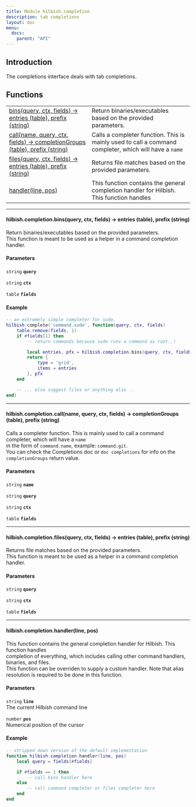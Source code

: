 ```yaml
---
title: Module hilbish.completion
description: tab completions
layout: doc
menu:
  docs:
    parent: "API"
---
```


## Introduction
The completions interface deals with tab completions.

## Functions
|||
|----|----|
|<a href="#completion.bins">bins(query, ctx, fields) -> entries (table), prefix (string)</a>|Return binaries/executables based on the provided parameters.|
|<a href="#completion.call">call(name, query, ctx, fields) -> completionGroups (table), prefix (string)</a>|Calls a completer function. This is mainly used to call a command completer, which will have a `name`|
|<a href="#completion.files">files(query, ctx, fields) -> entries (table), prefix (string)</a>|Returns file matches based on the provided parameters.|
|<a href="#completion.handler">handler(line, pos)</a>|This function contains the general completion handler for Hilbish. This function handles|

<hr><div id='completion.bins'>
<h4 class='heading'>
hilbish.completion.bins(query, ctx, fields) -> entries (table), prefix (string)
<a href="#completion.bins" class='heading-link'>
	<i class="fas fa-paperclip"></i>
</a>
</h4>

Return binaries/executables based on the provided parameters.  
This function is meant to be used as a helper in a command completion handler.  
  
  
#### Parameters
`string` **`query`**  


`string` **`ctx`**  


`table` **`fields`**  


#### Example
```lua
-- an extremely simple completer for sudo.
hilbish.complete('command.sudo', function(query, ctx, fields)
	table.remove(fields, 1)
	if #fields[1] then
		-- return commands because sudo runs a command as root..!

		local entries, pfx = hilbish.completion.bins(query, ctx, fields)
		return {
			type = 'grid',
			items = entries
		}, pfx
	end

	-- ... else suggest files or anything else ..
end)
```
</div>

<hr><div id='completion.call'>
<h4 class='heading'>
hilbish.completion.call(name, query, ctx, fields) -> completionGroups (table), prefix (string)
<a href="#completion.call" class='heading-link'>
	<i class="fas fa-paperclip"></i>
</a>
</h4>

Calls a completer function. This is mainly used to call a command completer, which will have a `name`  
in the form of `command.name`, example: `command.git`.  
You can check the Completions doc or `doc completions` for info on the `completionGroups` return value.  
#### Parameters
`string` **`name`**  


`string` **`query`**  


`string` **`ctx`**  


`table` **`fields`**  


</div>

<hr><div id='completion.files'>
<h4 class='heading'>
hilbish.completion.files(query, ctx, fields) -> entries (table), prefix (string)
<a href="#completion.files" class='heading-link'>
	<i class="fas fa-paperclip"></i>
</a>
</h4>

Returns file matches based on the provided parameters.  
This function is meant to be used as a helper in a command completion handler.  
#### Parameters
`string` **`query`**  


`string` **`ctx`**  


`table` **`fields`**  


</div>

<hr><div id='completion.handler'>
<h4 class='heading'>
hilbish.completion.handler(line, pos)
<a href="#completion.handler" class='heading-link'>
	<i class="fas fa-paperclip"></i>
</a>
</h4>

This function contains the general completion handler for Hilbish. This function handles  
completion of everything, which includes calling other command handlers, binaries, and files.  
This function can be overriden to supply a custom handler. Note that alias resolution is required to be done in this function.  
  
  
#### Parameters
`string` **`line`**  
The current Hilbish command line

`number` **`pos`**  
Numerical position of the cursor

#### Example
```lua
-- stripped down version of the default implementation
function hilbish.completion.handler(line, pos)
	local query = fields[#fields]

	if #fields == 1 then
		-- call bins handler here
	else
		-- call command completer or files completer here
	end
end
```
</div>

